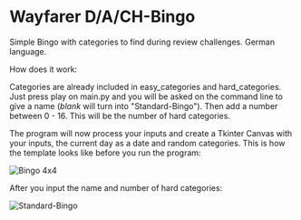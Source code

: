 # Wayfarer D/A/CH-Bingo
Simple Bingo with categories to find during review challenges. German language.

How does it work:

Categories are already included in easy_categories and hard_categories. Just press play on main.py and you will be asked on the command line
to give a name (_blank_ will turn into "Standard-Bingo"). Then add a number between 0 - 16. This will be the number of hard categories.

The program will now process your inputs and create a Tkinter Canvas with your inputs, the current day as a date and random categories.
This is how the template looks like before you run the program:

![Bingo 4x4](https://user-images.githubusercontent.com/58644408/165108024-1ae6716d-5484-4666-b191-7db2bc76ef4f.png)

After you input the name and number of hard categories:

![Standard-Bingo](https://user-images.githubusercontent.com/58644408/165108599-cabcef48-5d59-4915-8fd6-33b1296c852f.png)
